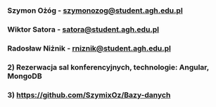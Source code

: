 ### Szymon Ożóg - szymonozog@student.agh.edu.pl
### Wiktor Satora - satora@student.agh.edu.pl
### Radosław Niżnik - rniznik@student.agh.edu.pl
### 2) Rezerwacja sal konferencyjnych, technologie: Angular, MongoDB
### 3) https://github.com/SzymixOz/Bazy-danych
